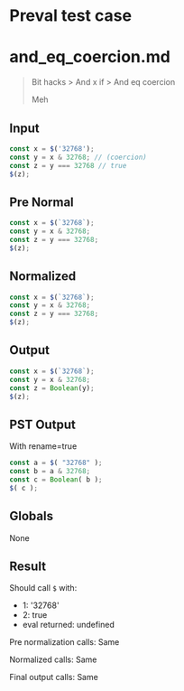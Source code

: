 # Preval test case

# and_eq_coercion.md

> Bit hacks > And x if > And eq coercion
>
> Meh

## Input

`````js filename=intro
const x = $('32768');
const y = x & 32768; // (coercion)
const z = y === 32768 // true
$(z);
`````

## Pre Normal


`````js filename=intro
const x = $(`32768`);
const y = x & 32768;
const z = y === 32768;
$(z);
`````

## Normalized


`````js filename=intro
const x = $(`32768`);
const y = x & 32768;
const z = y === 32768;
$(z);
`````

## Output


`````js filename=intro
const x = $(`32768`);
const y = x & 32768;
const z = Boolean(y);
$(z);
`````

## PST Output

With rename=true

`````js filename=intro
const a = $( "32768" );
const b = a & 32768;
const c = Boolean( b );
$( c );
`````

## Globals

None

## Result

Should call `$` with:
 - 1: '32768'
 - 2: true
 - eval returned: undefined

Pre normalization calls: Same

Normalized calls: Same

Final output calls: Same
